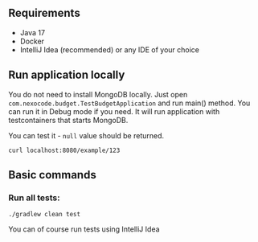 ## Requirements

- Java 17
- Docker
- IntelliJ Idea (recommended) or any IDE of your choice

## Run application locally

You do not need to install MongoDB locally. Just open `com.nexocode.budget.TestBudgetApplication` and run
main() method. You can run it in Debug mode if you need.
It will run application with testcontainers that starts MongoDB.

You can test it - `null` value should be returned.

```shell
curl localhost:8080/example/123
```

## Basic commands

### Run all tests:

```shell
./gradlew clean test
```

You can of course run tests using IntelliJ Idea